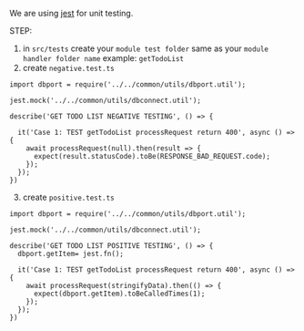 We are using [jest](https://jestjs.io/) for unit testing. 

STEP:
1. in `src/tests` create your `module test folder` same as your `module handler folder name` example: `getTodoList`
2. create `negative.test.ts`
```
import dbport = require('../../common/utils/dbport.util');

jest.mock('../../common/utils/dbconnect.util');

describe('GET TODO LIST NEGATIVE TESTING', () => {

  it('Case 1: TEST getTodoList processRequest return 400', async () => {
    await processRequest(null).then(result => {
      expect(result.statusCode).toBe(RESPONSE_BAD_REQUEST.code);
    });
  });
})
```


3. create `positive.test.ts`
```
import dbport = require('../../common/utils/dbport.util');

jest.mock('../../common/utils/dbconnect.util');

describe('GET TODO LIST POSITIVE TESTING', () => {
  dbport.getItem= jest.fn();

  it('Case 1: TEST getTodoList processRequest return 400', async () => {
    await processRequest(stringifyData).then(() => {
      expect(dbport.getItem).toBeCalledTimes(1);
    });
  });
})
```